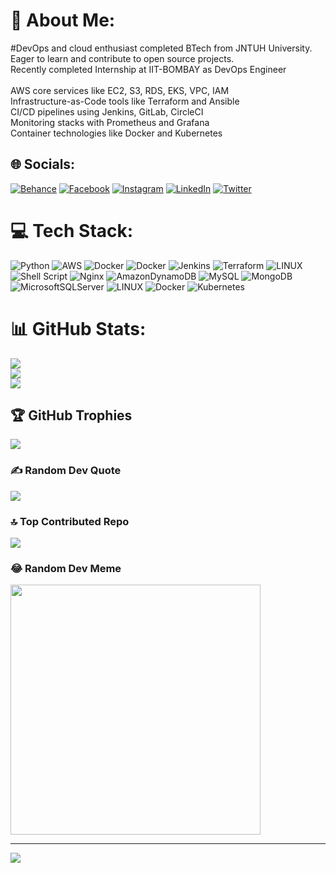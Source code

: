 # 💫 About Me:
#DevOps and cloud enthusiast completed BTech from JNTUH University. Eager to learn and contribute to open source projects.<br>Recently completed Internship at IIT-BOMBAY as DevOps Engineer<br><br>    AWS core services like EC2, S3, RDS, EKS, VPC, IAM<br>    Infrastructure-as-Code tools like Terraform and Ansible<br>    CI/CD pipelines using Jenkins, GitLab, CircleCI<br>    Monitoring stacks with Prometheus and Grafana<br>    Container technologies like Docker and Kubernetes<br>


## 🌐 Socials:
[![Behance](https://img.shields.io/badge/Behance-1769ff?logo=behance&logoColor=white)](https://behance.net/Purna) [![Facebook](https://img.shields.io/badge/Facebook-%231877F2.svg?logo=Facebook&logoColor=white)](https://facebook.com/PurnaSivaSai) [![Instagram](https://img.shields.io/badge/Instagram-%23E4405F.svg?logo=Instagram&logoColor=white)](https://instagram.com/PurnaNaidu) [![LinkedIn](https://img.shields.io/badge/LinkedIn-%230077B5.svg?logo=linkedin&logoColor=white)](https://linkedin.com/in/www.linkedin.com/in/purna-siva-sai-ramisetti-b06317264) [![Twitter](https://img.shields.io/badge/Twitter-%231DA1F2.svg?logo=Twitter&logoColor=white)](https://twitter.com/Purna16) 

# 💻 Tech Stack:
![Python](https://img.shields.io/badge/python-3670A0?style=plastic&logo=python&logoColor=ffdd54) ![AWS](https://img.shields.io/badge/AWS-%23FF9900.svg?style=plastic&logo=amazon-aws&logoColor=white) ![Docker](https://img.shields.io/badge/docker-%230db7ed.svg?style=plastic&logo=docker&logoColor=white) ![Docker](https://img.shields.io/badge/docker-%230db7ed.svg?style=plastic&logo=docker&logoColor=white) ![Jenkins](https://img.shields.io/badge/jenkins-%232C5263.svg?style=plastic&logo=jenkins&logoColor=white) ![Terraform](https://img.shields.io/badge/terraform-%235835CC.svg?style=plastic&logo=terraform&logoColor=white) ![LINUX](https://img.shields.io/badge/Linux-FCC624?style=plastic&logo=linux&logoColor=black) ![Shell Script](https://img.shields.io/badge/shell_script-%23121011.svg?style=plastic&logo=gnu-bash&logoColor=white) ![Nginx](https://img.shields.io/badge/nginx-%23009639.svg?style=plastic&logo=nginx&logoColor=white) ![AmazonDynamoDB](https://img.shields.io/badge/Amazon%20DynamoDB-4053D6?style=plastic&logo=Amazon%20DynamoDB&logoColor=white) ![MySQL](https://img.shields.io/badge/mysql-%2300f.svg?style=plastic&logo=mysql&logoColor=white) ![MongoDB](https://img.shields.io/badge/MongoDB-%234ea94b.svg?style=plastic&logo=mongodb&logoColor=white) ![MicrosoftSQLServer](https://img.shields.io/badge/Microsoft%20SQL%20Sever-CC2927?style=plastic&logo=microsoft%20sql%20server&logoColor=white) ![LINUX](https://img.shields.io/badge/Linux-FCC624?style=plastic&logo=linux&logoColor=black) ![Docker](https://img.shields.io/badge/docker-%230db7ed.svg?style=plastic&logo=docker&logoColor=white) ![Kubernetes](https://img.shields.io/badge/kubernetes-%23326ce5.svg?style=plastic&logo=kubernetes&logoColor=white)
# 📊 GitHub Stats:
![](https://github-readme-stats.vercel.app/api?username=purna16&theme=dracula&hide_border=false&include_all_commits=false&count_private=false)<br/>
![](https://github-readme-streak-stats.herokuapp.com/?user=purna16&theme=dracula&hide_border=false)<br/>
![](https://github-readme-stats.vercel.app/api/top-langs/?username=purna16&theme=dracula&hide_border=false&include_all_commits=false&count_private=false&layout=compact)

## 🏆 GitHub Trophies
![](https://github-profile-trophy.vercel.app/?username=purna16&theme=juicyfresh&no-frame=true&no-bg=true&margin-w=4)

### ✍️ Random Dev Quote
![](https://quotes-github-readme.vercel.app/api?type=vetical&theme=radical)

### 🔝 Top Contributed Repo
![](https://github-contributor-stats.vercel.app/api?username=purna16&limit=5&theme=dracula&combine_all_yearly_contributions=true)

### 😂 Random Dev Meme
<img src='https://randommeme-five.vercel.app/' style="height: 400px;"/>

---
[![](https://visitcount.itsvg.in/api?id=purna16&icon=4&color=2)](https://visitcount.itsvg.in)

<!-- Proudly created with GPRM ( https://gprm.itsvg.in ) -->

